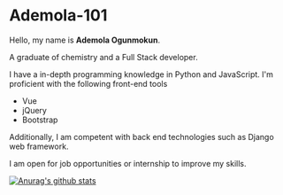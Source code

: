 # Ademola-101
Hello, my name is **Ademola Ogunmokun**. 

A graduate of chemistry and a Full Stack developer.


I have a in-depth programming knowledge in Python and JavaScript. I'm proficient with the following front-end tools
- Vue
- jQuery
- Bootstrap


Additionally, I am competent with back end technologies such as Django web framework. 

I am open for job opportunities or internship to improve my skills.


[![Anurag's github stats](https://github-readme-stats.vercel.app/api?Ademola101=anuraghazra)](https://github.com/anuraghazra/github-readme-stats)
